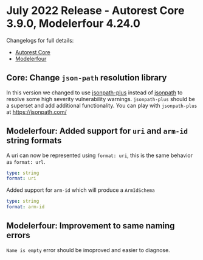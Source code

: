 # July 2022 Release - Autorest Core 3.9.0, Modelerfour 4.24.0

Changelogs for full details:

- [Autorest Core](https://github.com/Azure/autorest/blob/main/packages/extensions/core/CHANGELOG.md)
- [Modelerfour](https://github.com/Azure/autorest/blob/main/packages/extensions/modelerfour/CHANGELOG.md)

## Core: Change `json-path` resolution library

In this version we changed to use [jsonpath-plus](https://www.npmjs.com/package/jsonpath-plus) instead of [jsonpath](https://www.npmjs.com/package/jsonpath) to resolve some high severity vulnerability warnings. `jsonpath-plus` should be a superset and add additional functionality. You can play with `jsonpath-plus` at https://jsonpath.com/

## Modelerfour: Added support for `uri` and `arm-id` string formats

A uri can now be represented using `format: uri`, this is the same behavior as `format: url`.

```yaml
type: string
format: uri
```

Added support for `arm-id` which will produce a `ArmIdSchema`

```yaml
type: string
format: arm-id
```

## Modelerfour: Improvement to same naming errors

`Name is empty` error should be imoproved and easier to diagnose.
